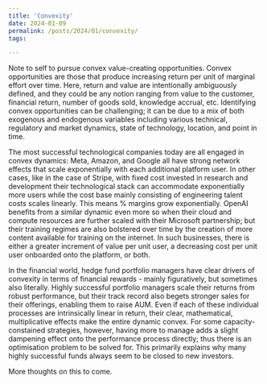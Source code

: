```yaml
---
title: 'Convexity'
date: 2024-01-09
permalink: /posts/2024/01/convexity/
tags:

---
```

Note to self to pursue convex value-creating opportunities. Convex opportunities are those that produce increasing return per unit of marginal effort over time. Here, return and value are intentionally ambiguously defined, and they could be any notion ranging from value to the customer, financial return, number of goods sold, knowledge accrual, etc. Identifying convex opportunities can be challenging; it can be due to a mix of both exogenous and endogenous variables including various technical, regulatory and market dynamics, state of technology, location, and point in time.

The most successful technological companies today are all engaged in convex dynamics: Meta, Amazon, and Google all have strong network effects that scale exponentially with each additional platform user. In other cases, like in the case of Stripe, with fixed cost invested in research and development their technological stack can accommodate exponentially more users while the cost base mainly consisting of engineering talent costs scales linearly. This means % margins grow exponentially. OpenAI benefits from a similar dynamic even more so when their cloud and compute resources are further scaled with their Microsoft partnership; but their training regimes are also bolstered over time by the creation of more content available for training on the internet. In such businesses, there is either a greater increment of value per unit user, a decreasing cost per unit user onboarded onto the platform, or both.

In the financial world, hedge fund portfolio managers have clear drivers of convexity in terms of financial rewards - mainly figuratively, but sometimes also literally. Highly successful portfolio managers scale their returns from robust performance, but their track record also begets stronger sales for their offerings, enabling them to raise AUM. Even if each of these individual processes are intrinsically linear in return, their clear, mathematical, multiplicative effects make the entire dynamic convex. For some capacity-constained strategies, however, having more to manage adds a slight dampening effect onto the performance process directly; thus there is an optimisation problem to be solved for. This primarily explains why many highly successful funds always seem to be closed to new investors.

More thoughts on this to come.
